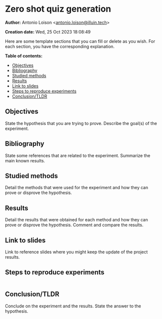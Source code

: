 # Zero shot quiz generation

**Author:** Antonio Loison <[antonio.loison@illuin.tech](mailto:antonio.loison@illuin.tech)>

**Creation date:** Wed, 25 Oct 2023 18:08:49

<!-- Delete this line -->
Here are some template sections that you can fill or delete as you wish. For each section, you have the corresponding explanation.

**Table of contents:**

- [Objectives](#objectives)
- [Bibliography](#bibliography)
- [Studied methods](#studied-methods)
- [Results](#results)
- [Link to slides](#link-to-slides)
- [Steps to reproduce experiments](#steps-to-reproduce-experiments)
- [Conclusion/TLDR](#conclusiontldr)

## Objectives

<!-- Delete this line -->
State the hypothesis that you are trying to prove. Describe the goal(s) of the experiment. 
<!-- Can be used to answer the section "Objectifs scientifiques et techniques" and "Incertitudes" of the CIR -->

## Bibliography

<!-- Delete this line -->
State some references that are related to the experiment. Summarize the main known results.
<!-- Can be used to answer the section "Etat de l'art" of the CIR -->

## Studied methods

<!-- Delete this line -->
Detail the methods that were used for the experiment and how they can prove or disprove the hypothesis.
<!-- Can be used to answer the section "Contribution scientifique, technique ou technologique"; "Description de la démarche suivie et des travaux réalisés" of the CIR -->

## Results

<!-- Delete this line -->
Detail the results that were obtained for each method and how they can prove or disprove the hypothesis. Comment and compare the results.
<!-- Can be used to answer the section "Contribution scientifique, technique ou technologique"; "Description de la démarche suivie et des travaux réalisés" of the CIR -->

## Link to slides

<!-- Delete this line -->
Link to reference slides where you might keep the update of the project results.

## Steps to reproduce experiments

```bash
```

## Conclusion/TLDR

<!-- Delete this line -->
Conclude on the experiment and the results. State the answer to the hypothesis.
